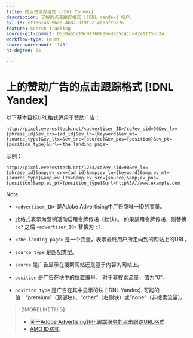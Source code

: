 ```yaml
---
title: 的点击跟踪格式 [!DNL Yandex]
description: 了解的点击跟踪格式 [!DNL Yandex] 帐户。
exl-id: cf1d6c4b-9bcd-4b82-919f-c14dbaff9a76
feature: Search Tracking
source-git-commit: 05b9a55e19c9f76060eedb35c41cdd2e11753c24
workflow-type: tm+mt
source-wordcount: '143'
ht-degree: 0%

---
```


# 上的赞助广告的点击跟踪格式 [!DNL Yandex]

以下基本目标URL格式适用于赞助广告：

`http://pixel.everesttech.net/<advertiser_ID>/cq?ev_sid=90&ev_lx={phrase_id}&ev_crx={ad_id}&ev_ln={keyword}&ev_mt={source_type}&ev_ltx=&ev_src={source}&ev_pos={position}&ev_pt={position_type}&url=<the landing page>`

示例：

`http://pixel.everesttech.net/1234/cq?ev_sid=90&ev_lx={phrase_id}&amp;ev_crx={ad_id}&amp;ev_ln={keyword}&amp;ev_mt={source_type}&amp;ev_ltx=&amp;ev_src={source}&amp;ev_pos={position}&amp;ev_pt={position_type}&url=http%3A//www.example.com`

>[!NOTE]
>
>* `<advertiser_ID>` 是Adobe Advertising中广告商唯一ID的变量。
>
>* 此格式表示为营销活动启用令牌传递（默认）。 如果禁用令牌传递，则替换 `cq?` 之后 `<advertiser_ID>` 替换为 `c?`.
>
>* `<the landing page>` 是一个变量，表示最终用户所定向到的网站上的URL。
>
>* `source_type`  是匹配类型。
>
>* `source` 是广告显示在搜索网站还是基于内容的网站上。
>
>* `position` 是广告在块中的位置编号。 对于非搜索流量，值为“0”。
>
>* `position_type` 是广告在其中显示的块 [!DNL Yandex]. 可能的值：“premium”（顶部块）、“other”（右侧块）或“none”（非搜索流量）。

>[!MORELIKETHIS]
>
>* [关于Adobe Advertising转化跟踪服务的点击跟踪URL格式](formats-click-tracking-about.md)
>* [AMO ID格式](/help/integrations/analytics/ids.md#amo-id-formats)
